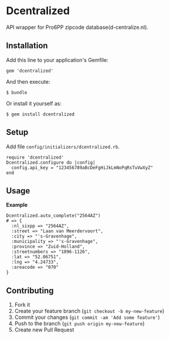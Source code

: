 # Dcentralized

API wrapper for Pro6PP zipcode database(d-centralize.nl). 

## Installation

Add this line to your application's Gemfile:

    gem 'dcentralized'

And then execute:

    $ bundle

Or install it yourself as:

    $ gem install dcentralized

## Setup

Add file `config/initializers/dcentralized.rb`.

    require 'dcentralized'
    Dcentralized.configure do |config|
      config.api_key = "123456789aBcDeFgHiJkLmNoPqRsTuVwXyZ"
    end

## Usage

**Example**

    Dcentralized.auto_complete("2564AZ")
    # => {
      :nl_sixpp => "2564AZ",
      :street => "Laan van Meerdervoort",
      :city => "'s-Gravenhage",
      :municipality => "'s-Gravenhage",
      :province => "Zuid-Holland",
      :streetnumbers => "1096-1126",
      :lat => "52.06751",
      :lng => "4.24733",
      :areacode => "070"
    }

## Contributing

1. Fork it
2. Create your feature branch (`git checkout -b my-new-feature`)
3. Commit your changes (`git commit -am 'Add some feature'`)
4. Push to the branch (`git push origin my-new-feature`)
5. Create new Pull Request
